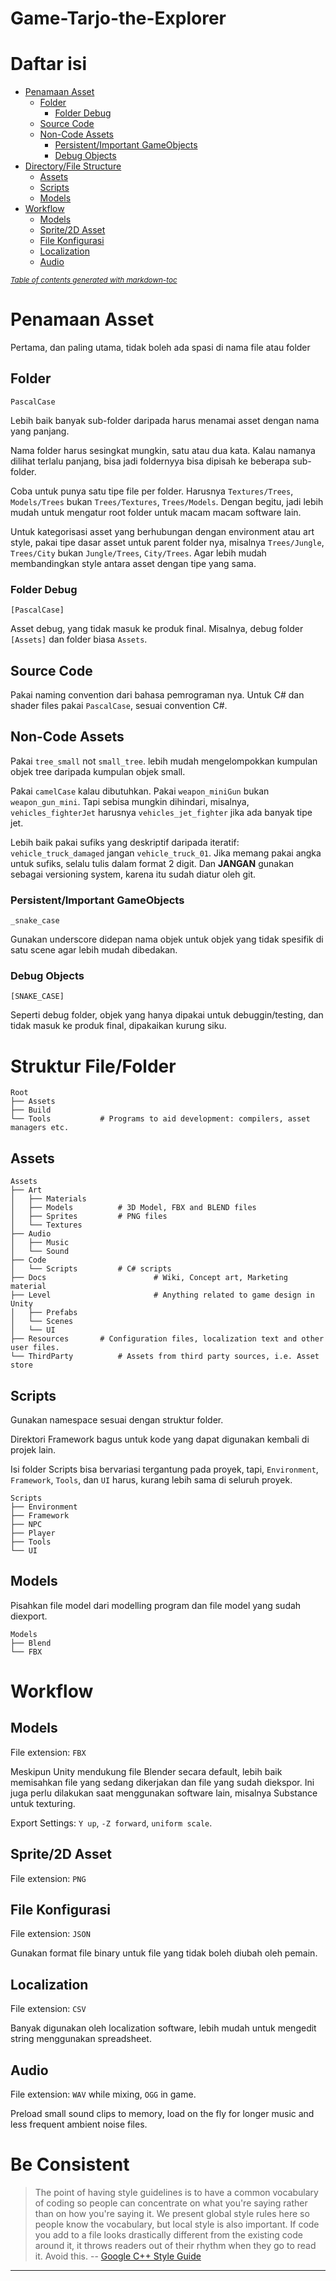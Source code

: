 # Game-Tarjo-the-Explorer

# Daftar isi

- [Penamaan Asset](#penamaan-asset)
  - [Folder](#folder)
    - [Folder Debug](#folder-debug)
  - [Source Code](#source-code)
  - [Non-Code Assets](#non-code-assets)
    - [Persistent/Important GameObjects](#persistent-important-gameobjects)
    - [Debug Objects](#debug-objects)
- [Directory/File Structure](#directory-file-structure)
  - [Assets](#assets)
  - [Scripts](#scripts)
  - [Models](#models)
- [Workflow](#workflow)
  - [Models](#models-1)
  - [Sprite/2D Asset](#sprite-2d-asset)
  - [File Konfigurasi](#file-konfigurasi)
  - [Localization](#localization)
  - [Audio](#audio)

<small><i><a href='http://ecotrust-canada.github.io/markdown-toc/'>Table of contents generated with markdown-toc</a></i></small>

# Penamaan Asset

Pertama, dan paling utama, tidak boleh ada spasi di nama file atau folder

## Folder

`PascalCase`

Lebih baik banyak sub-folder daripada harus menamai asset dengan nama yang panjang.

Nama folder harus sesingkat mungkin, satu atau dua kata. Kalau namanya dilihat terlalu panjang, bisa jadi foldernyya bisa dipisah ke beberapa sub-folder.

Coba untuk punya satu tipe file per folder. Harusnya `Textures/Trees`, `Models/Trees` bukan `Trees/Textures`, `Trees/Models`. Dengan begitu, jadi lebih mudah untuk mengatur root folder untuk macam macam software lain.

Untuk kategorisasi asset yang berhubungan dengan environment atau art style, pakai tipe dasar asset untuk parent folder nya, misalnya `Trees/Jungle`, `Trees/City` bukan `Jungle/Trees`, `City/Trees`. Agar lebih mudah membandingkan style antara asset dengan tipe yang sama.

### Folder Debug

`[PascalCase]`

Asset debug, yang tidak masuk ke produk final. Misalnya, debug folder `[Assets]` dan folder biasa `Assets`.

## Source Code

Pakai naming convention dari bahasa pemrograman nya. Untuk C# dan shader files pakai `PascalCase`, sesuai convention C#.

## Non-Code Assets

Pakai `tree_small` not `small_tree`. lebih mudah mengelompokkan kumpulan objek tree daripada kumpulan objek small.

Pakai `camelCase` kalau dibutuhkan. Pakai `weapon_miniGun` bukan `weapon_gun_mini`. Tapi sebisa mungkin dihindari, misalnya, `vehicles_fighterJet` harusnya `vehicles_jet_fighter` jika ada banyak tipe jet.

Lebih baik pakai sufiks yang deskriptif daripada iteratif: `vehicle_truck_damaged` jangan `vehicle_truck_01`. Jika memang pakai angka untuk sufiks, selalu tulis dalam format 2 digit. Dan **JANGAN** gunakan sebagai versioning system, karena itu sudah diatur oleh git.

### Persistent/Important GameObjects

`_snake_case`

Gunakan underscore didepan nama objek untuk objek yang tidak spesifik di satu scene agar lebih mudah dibedakan.

### Debug Objects

`[SNAKE_CASE]`

Seperti debug folder, objek yang hanya dipakai untuk debuggin/testing, dan tidak masuk ke produk final, dipakaikan kurung siku.

# Struktur File/Folder

```
Root
├── Assets
├── Build
└── Tools           # Programs to aid development: compilers, asset managers etc.
```

## Assets

```
Assets
├── Art
│   ├── Materials
│   ├── Models			# 3D Model, FBX and BLEND files
│   ├── Sprites			# PNG files
│   └── Textures
├── Audio
│   ├── Music
│   └── Sound
├── Code
│   └── Scripts			# C# scripts
├── Docs						# Wiki, Concept art, Marketing material
├── Level						# Anything related to game design in Unity
│   ├── Prefabs
│   └── Scenes
│   └── UI
├── Resources       # Configuration files, localization text and other user files.
└── ThirdParty			# Assets from third party sources, i.e. Asset store
```

## Scripts

Gunakan namespace sesuai dengan struktur folder.

Direktori Framework bagus untuk kode yang dapat digunakan kembali di projek lain.

Isi folder Scripts bisa bervariasi tergantung pada proyek, tapi, `Environment`, `Framework`, `Tools`, dan `UI` harus, kurang lebih sama di seluruh proyek.

```
Scripts
├── Environment
├── Framework
├── NPC
├── Player
├── Tools
└── UI
```

## Models

Pisahkan file model dari modelling program dan file model yang sudah diexport.

```
Models
├── Blend
└── FBX
```

# Workflow

## Models

File extension: `FBX`

Meskipun Unity mendukung file Blender secara default, lebih baik memisahkan file yang sedang dikerjakan dan file yang sudah diekspor. Ini juga perlu dilakukan saat menggunakan software lain, misalnya Substance untuk texturing.

Export Settings: `Y up`, `-Z forward`, `uniform scale`.

## Sprite/2D Asset

File extension: `PNG`

## File Konfigurasi

File extension: `JSON`

Gunakan format file binary untuk file yang tidak boleh diubah oleh pemain.

## Localization

File extension: `CSV`

Banyak digunakan oleh localization software, lebih mudah untuk mengedit string menggunakan spreadsheet.

## Audio

File extension: `WAV` while mixing, `OGG` in game.

Preload small sound clips to memory, load on the fly for longer music and less frequent ambient noise files.

# Be Consistent

> The point of having style guidelines is to have a common vocabulary of coding so people can concentrate on what you're saying rather than on how you're saying it. We present global style rules here so people know the vocabulary, but local style is also important. If code you add to a file looks drastically different from the existing code around it, it throws readers out of their rhythm when they go to read it. Avoid this.
> -- [Google C++ Style Guide](https://google.github.io/styleguide/cppguide.html)

---
